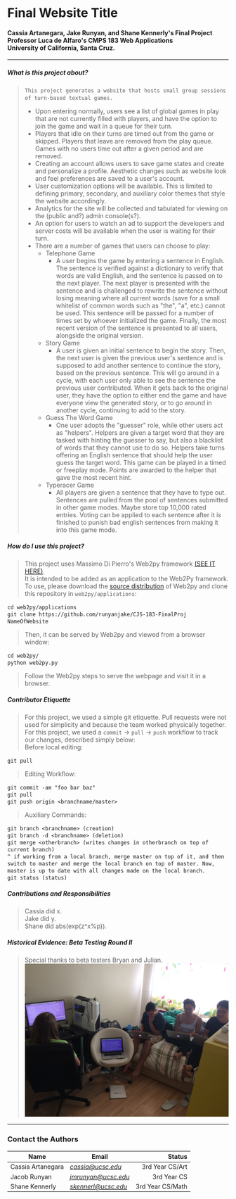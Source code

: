 # Final Website Title
#### Cassia Artanegara, Jake Runyan, and Shane Kennerly's Final Project </br> Professor Luca de Alfaro's CMPS 183 Web Applications </br> University of California, Santa Cruz.

----------------------------------------------------------------------------

##### What is this project about?

> `This project generates a website that hosts small group sessions of turn-based textual games.`
> * Upon entering normally, users see a list of global games in play that are not currently filled with players, and have the option to join the game and wait in a queue for their turn. </br>
> * Players that idle on their turns are timed out from the game or skipped. Players that leave are removed from the play queue. Games with no users time out after a given period and are removed. </br>
> * Creating an account allows users to save game states and create and personalize a profile. Aesthetic changes such as website look and feel preferences are saved to a user's account. </br>
> * User customization options will be available. This is limited to defining primary, secondary, and auxiliary color themes that style the website accordingly. </br>
> * Analytics for the site will be collected and tabulated for viewing on the (public and?) admin console(s?).
> * An option for users to watch an ad to support the developers and server costs will be available when the user is waiting for their turn.
> * There are a number of games that users can choose to play: </br>
>   * Telephone Game </br>
>     * A user begins the game by entering a sentence in English. The sentence is verified against a dictionary to verify that words are valid English, and the sentence is passed on to the next player. The next player is presented with the sentence and is challenged to rewrite the sentence without losing meaning where all current words (save for a small whitelist of common words such as "the", "a", etc.) cannot be used. This sentence will be passed for a number of times set by whoever initialized the game. Finally, the most recent version of the sentence is presented to all users, alongside the original version. </br>
>   * Story Game </br>
>     * A user is given an initial sentence to begin the story. Then, the next user is given the previous user's sentence
        and is supposed to add another sentence to continue the story, based on the previous sentence. This will go around
        in a cycle, with each user only able to see the sentence the previous user contributed. When it gets back to the 
        original user, they have the option to either end the game and have everyone view the generated story, or to go around
        in another cycle, continuing to add to the story. </br>
>   * Guess The Word Game </br>
>     * One user adopts the "guesser" role, while other users act as "helpers". Helpers are given a target word that they are tasked with hinting the guesser to say, but also a blacklist of words that they cannot use to do so. Helpers take turns offering an English sentence that should help the user guess the target word. This game can be played in a timed or freeplay mode. Points are awarded to the helper that gave the most recent hint. </br>
>   * Typeracer Game </br>
>     * All players are given a sentence that they have to type out. Sentences are pulled from the pool of sentences submitted in other game modes. Maybe store top 10,000 rated entries. Voting can be applied to each sentence after it is finished to punish bad english sentences from making it into this game mode.

##### How do I use this project?

> This project uses Massimo Di Pierro's Web2py framework [(SEE IT HERE)](http://www.web2py.com "Click me!"). </br>
> It is intended to be added as an application to the Web2Py framework. </br>
> To use, please download the [source distribution](http://www.web2py.com/examples/static/web2py_src.zip "Click to download.") of Web2py and clone this repository in `web2py/applications`:
```
cd web2py/applications 
git clone https://github.com/runyanjake/CJS-183-FinalProj NameOfWebsite 
```
> Then, it can be served by Web2py and viewed from a browser window: </br>
```
cd web2py/ 
python web2py.py 
```
> Follow the Web2py steps to serve the webpage and visit it in a browser. </br>

##### Contributor Etiquette
> For this project, we used a simple git etiquette. Pull requests were not used for simplicity and because the team worked physically together. For this project, we used a `commit` -> `pull` -> `push` workflow to track our changes, described simply below: </br>
Before local editing: 
```
git pull
``` 
> Editing Workflow:
```
git commit -am "foo bar baz"
git pull
git push origin <branchname/master>
```
> Auxiliary Commands:
```
git branch <branchname> (creation)
git branch -d <branchname> (deletion)
git merge <otherbranch> (writes changes in otherbranch on top of current branch)
^ if working from a local branch, merge master on top of it, and then switch to master and merge the local branch on top of master. Now, master is up to date with all changes made on the local branch.
git status (status)
```

##### Contributions and Responsibilities
> Cassia did x. </br>
> Jake did y. </br>
> Shane did abs(exp(z^x%p)). </br>

##### Historical Evidence: Beta Testing Round II
> Special thanks to beta testers Bryan and Julian.
![alt text][logo]

[logo]: https://github.com/runyanjake/CJS-183-FinalProj/blob/master/betaii.JPG "Logo Title Text 2"

----------------------------------------------------------------------------

### Contact the Authors
|Name        |Email            |Status                  |
|------------|------------------|----------------------:|
|Cassia Artanegara|*cassia@ucsc.edu*  |3rd Year CS/Art | 
|Jacob Runyan     |*jmrunyan@ucsc.edu*  |3rd Year CS     |
|Shane Kennerly   |*skennerl@ucsc.edu*  |3rd Year CS/Math|

